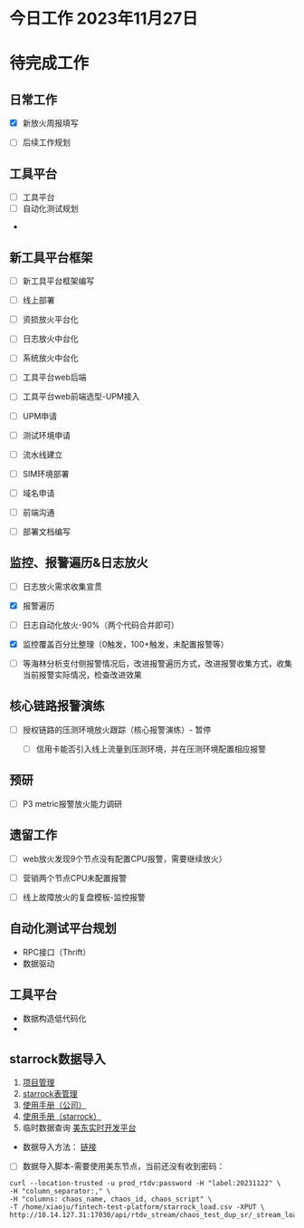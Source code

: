 # 今日工作 2023年11月27日
 
# 待完成工作

## 日常工作
- [x] 新放火周报填写
- [ ] 后续工作规划


## 工具平台
- [ ] 工具平台
- [ ] 自动化测试规划
- 


## 新工具平台框架
- [ ] 新工具平台框架编写
- [ ] 线上部署
- [ ] 资损放火平台化
- [ ] 日志放火中台化
- [ ] 系统放火中台化
- [ ] 工具平台web后端
- [ ] 工具平台web前端选型-UPM接入
- [ ] UPM申请
- [ ] 测试环境申请
- [ ] 流水线建立
- [ ] SIM环境部署
- [ ] 域名申请
- [ ] 前端沟通
- [ ] 部署文档编写


## 监控、报警遍历&日志放火
- [ ] 日志放火需求收集宣贯
- [x] 报警遍历
- [ ] 日志自动化放火-90%（两个代码合并即可）
- [x] 监控覆盖百分比整理（0触发，100+触发，未配置报警等）
- [ ] 等海林分析支付侧报警情况后，改进报警遍历方式，改进报警收集方式，收集当前报警实际情况，检查改进效果




## 核心链路报警演练
- [ ] 授权链路的压测环境放火跟踪（核心报警演练）- 暂停
    - [ ] 信用卡能否引入线上流量到压测环境，并在压测环境配置相应报警


## 预研
- [ ] P3 metric报警放火能力调研


## 遗留工作
- [ ] web放火发现9个节点没有配置CPU报警，需要继续放火）
- [ ] 营销两个节点CPU未配置报警
- [ ] 线上故障放火的复盘模板-监控报警




## 自动化测试平台规划
- RPC接口（Thrift）
- 数据驱动

## 工具平台
- 数据构造低代码化
- 


## starrock数据导入
1. [项目管理](https://pam.data.intra.didiglobal.com/project/info)
2. [starrock表管理](https://studio.data.intra.didiglobal.com/database-table-manage/star-rocks/list)
3. [使用手册（公司）](http://wiki.intra.xiaojukeji.com/pages/viewpage.action?pageId=665214090#id-03StarRocks%E7%94%A8%E6%88%B7%E6%89%8B%E5%86%8C-%E4%B8%89%E3%80%81%E9%80%9A%E8%BF%87HTTPPUT%E4%BB%8E%E6%9C%AC%E5%9C%B0%E6%96%87%E4%BB%B6%E7%B3%BB%E7%BB%9F%E6%88%96%E6%B5%81%E5%BC%8F%E6%95%B0%E6%8D%AE%E6%BA%90%E5%AF%BC%E5%85%A5%E6%95%B0%E6%8D%AE)
4. [使用手册（starrock）](https://docs.starrocks.io/zh-cn/2.3/loading/StreamLoad#%E9%80%9A%E8%BF%87-http-put-%E4%BB%8E%E6%9C%AC%E5%9C%B0%E6%96%87%E4%BB%B6%E7%B3%BB%E7%BB%9F%E6%88%96%E6%B5%81%E5%BC%8F%E6%95%B0%E6%8D%AE%E6%BA%90%E5%AF%BC%E5%85%A5%E6%95%B0%E6%8D%AE)
5. 临时数据查询 [美东实时开发平台](https://studio.data.intra.didiglobal.com/stream)

- 数据导入方法： [链接](http://wiki.intra.xiaojukeji.com/pages/viewpage.action?pageId=1094328786)

- [ ] 数据导入脚本-需要使用美东节点，当前还没有收到密码：

```
curl --location-trusted -u prod_rtdv:password -H "label:20231122" \
-H "column_separator:," \
-H "columns: chaos_name, chaos_id, chaos_script" \
-T /home/xiaoju/fintech-test-platform/starrock_load.csv -XPUT \
http://10.14.127.31:17030/api/rtdv_stream/chaos_test_dup_sr/_stream_load
```

